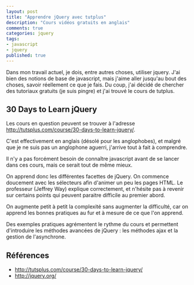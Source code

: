 ```yaml
---
layout: post
title: "Apprendre jQuery avec tutplus"
description: "Cours vidéos gratuits en anglais"
comments: true
categories: jquery
tags:
- javascript
- jquery
published: true
---
```


Dans mon travail actuel, je dois, entre autres choses, utiliser jquery. J'ai bien des notions de base de javascript, mais j'aime aller jusqu'au bout des choses, savoir réellement ce que je fais. Du coup, j'ai décidé de chercher des tutoriaux gratuits (je suis pingre) et j'ai trouvé le cours de tutplus.

<!--more-->

## 30 Days to Learn jQuery ##

Les cours en question peuvent se trouver à l'adresse <http://tutsplus.com/course/30-days-to-learn-jquery/>.

C'est effectivement en anglais (désolé pour les anglophobes), et malgré que je ne suis pas un anglophone aguerri, j'arrive tout à fait à comprendre.

Il n'y a pas forcément besoin de connaître javascript avant de se lancer dans ces cours, mais ce serait tout de même mieux.

On apprend donc les différentes facettes de jQuery. On commence doucement avec les sélecteurs afin d'animer un peu les pages HTML. Le professeur (Jeffrey Way) explique correctement, et n'hésite pas à revenir sur certains points qui peuvent paraitre difficile au premier abord.

On augmente petit à petit la complexité sans augmenter la difficulté, car on apprend les bonnes pratiques au fur et à mesure de ce que l'on apprend.

Des exemples pratiques agrémentent le rythme du cours et permettent d'introduire les méthodes avancées de jQuery : les méthodes ajax et la gestion de l'asynchrone.

## Références ##
* <http://tutsplus.com/course/30-days-to-learn-jquery/>
* <http://jquery.org/>
